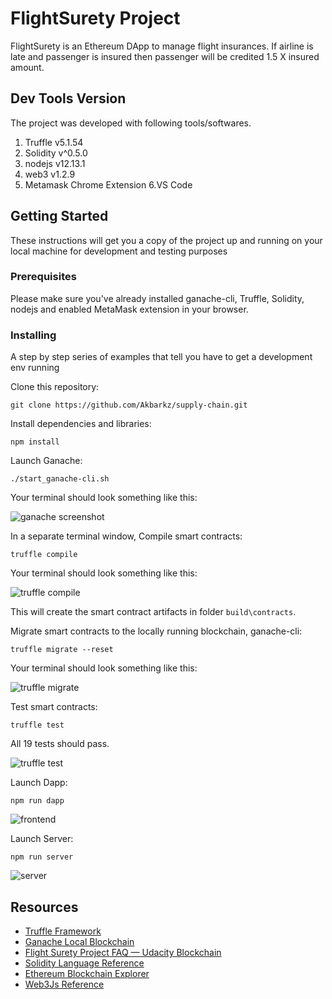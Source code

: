 # FlightSurety Project

FlightSurety is an Ethereum DApp to manage flight insurances. If airline is late and passenger is insured then passenger will be credited 1.5 X insured amount.

## Dev Tools Version

The project was developed with  following tools/softwares.
1. Truffle v5.1.54
2. Solidity v^0.5.0
3. nodejs v12.13.1
4. web3 v1.2.9
5. Metamask Chrome Extension
6.VS Code

## Getting Started

These instructions will get you a copy of the project up and running on your local machine for development and testing purposes

### Prerequisites

Please make sure you've already installed ganache-cli, Truffle, Solidity, nodejs  and enabled MetaMask extension in your browser.

### Installing

A step by step series of examples that tell you have to get a development env running

Clone this repository:

```
git clone https://github.com/Akbarkz/supply-chain.git
```

Install dependencies and libraries:
```
npm install
```

Launch Ganache: 

```
./start_ganache-cli.sh 

```

Your terminal should look something like this:

![ganache screenshot](images/ganache-cli.png)


In a separate terminal window, Compile smart contracts:

```
truffle compile
```

Your terminal should look something like this:

![truffle compile](images/truffle-compile.png)

This will create the smart contract artifacts in folder `build\contracts`.

Migrate smart contracts to the locally running blockchain, ganache-cli:

```
truffle migrate --reset
```

Your terminal should look something like this:

![truffle migrate](images/truffle-migrate.png)

Test smart contracts:

```
truffle test
```

All 19 tests should pass.

![truffle test](images/truffle-test.png)


Launch Dapp:
```
npm run dapp

```
![frontend](images/frontend.png)

Launch Server:
```
npm run server

```
![server](images/server.png)

## Resources

* [Truffle Framework](http://truffleframework.com/)
* [Ganache Local Blockchain](http://truffleframework.com/ganache/)
* [Flight Surety Project FAQ — Udacity Blockchain](https://andresaaap.medium.com/flightsurety-project-faq-udacity-blockchain-b4bd4fb03320)
* [Solidity Language Reference](http://solidity.readthedocs.io/en/v0.4.24/)
* [Ethereum Blockchain Explorer](https://etherscan.io/)
* [Web3Js Reference](https://github.com/ethereum/wiki/wiki/JavaScript-API)



